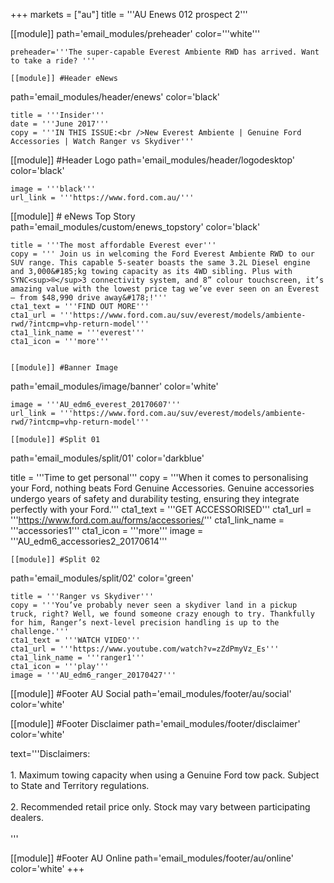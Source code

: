 +++
markets = ["au"]
title = '''AU Enews 012 prospect 2'''

[[module]]
path='email_modules/preheader'
color='''white'''

	preheader='''The super-capable Everest Ambiente RWD has arrived. Want to take a ride? '''

	[[module]] #Header eNews 
path='email_modules/header/enews'
color='black'

	title = '''Insider'''
	date = '''June 2017'''
	copy = '''IN THIS ISSUE:<br />New Everest Ambiente | Genuine Ford Accessories | Watch Ranger vs Skydiver'''

[[module]] #Header Logo
path='email_modules/header/logodesktop'
color='black'

	image = '''black'''
	url_link = '''https://www.ford.com.au/'''

[[module]] # eNews Top Story
path='email_modules/custom/enews_topstory'
color='black'

	title = '''The most affordable Everest ever'''
	copy = ''' Join us in welcoming the Ford Everest Ambiente RWD to our SUV range. This capable 5-seater boasts the same 3.2L Diesel engine and 3,000&#185;kg towing capacity as its 4WD sibling. Plus with SYNC<sup>®</sup>3 connectivity system, and 8” colour touchscreen, it’s amazing value with the lowest price tag we’ve ever seen on an Everest – from $48,990 drive away&#178;!'''
	cta1_text = '''FIND OUT MORE'''
	cta1_url = '''https://www.ford.com.au/suv/everest/models/ambiente-rwd/?intcmp=vhp-return-model'''
	cta1_link_name = '''everest'''
	cta1_icon = '''more'''


	[[module]] #Banner Image
path='email_modules/image/banner'
color='white'

	image = '''AU_edm6_everest_20170607'''
	url_link = '''https://www.ford.com.au/suv/everest/models/ambiente-rwd/?intcmp=vhp-return-model'''

	[[module]] #Split 01 
path='email_modules/split/01'
color='darkblue'

 title = '''Time to get personal'''
	copy = '''When it comes to personalising your Ford, nothing beats Ford Genuine Accessories. Genuine accessories undergo years of safety and durability testing, ensuring they integrate perfectly with your Ford.'''
	cta1_text = '''GET ACCESSORISED'''
	cta1_url = '''https://www.ford.com.au/forms/accessories/'''
	cta1_link_name = '''accessories1'''
	cta1_icon = '''more'''
	image = '''AU_edm6_accessories2_20170614'''


	[[module]] #Split 02
path='email_modules/split/02'
color='green'

	title = '''Ranger vs Skydiver'''
	copy = '''You’ve probably never seen a skydiver land in a pickup truck, right? Well, we found someone crazy enough to try. Thankfully for him, Ranger’s next-level precision handling is up to the challenge.'''
	cta1_text = '''WATCH VIDEO'''
	cta1_url = '''https://www.youtube.com/watch?v=zZdPmyVz_Es'''
	cta1_link_name = '''ranger1'''
	cta1_icon = '''play'''
	image = '''AU_edm6_ranger_20170427'''


[[module]] #Footer AU Social
path='email_modules/footer/au/social'
color='white'

 [[module]] #Footer Disclaimer
path='email_modules/footer/disclaimer'
color='white'

text='''Disclaimers:<br /><br />
	1. Maximum towing capacity when using a Genuine Ford tow pack. Subject to State and Territory regulations.<br /><br />
	2. Recommended retail price only. Stock may vary between participating dealers.<br /><br />
	'''

[[module]] #Footer AU Online
path='email_modules/footer/au/online'
color='white'
+++
